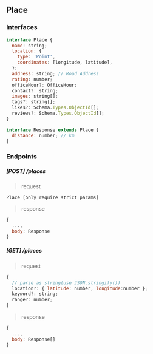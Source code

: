## Place

### Interfaces

```javascript
interface Place {
  name: string;
  location: {
    type: 'Point',
    coordinates: [longitude, latitude],
  };
  address: string; // Road Address
  rating: number;
  officeHour?: OfficeHour;
  contact?: string;
  images: string[];
  tags?: string[];
  likes?: Schema.Types.ObjectId[];
  reviews?: Schema.Types.ObjectId[];
}

interface Response extends Place {
  distance: number; // km
}
```

### Endpoints

##### [POST] /places

> request

```
Place [only require strict params]
```

> response

```javascript
{
  ...,
  body: Response
}
```

##### [GET] /places

> request

```javascript
{
  // parse as string(use JSON.stringify())
  location?: { latitude: number, longitude:number };
  keyword?: string;
  range?: number;
}
```

> response

```javascript
{
  ...,
  body: Response[]
}
```

